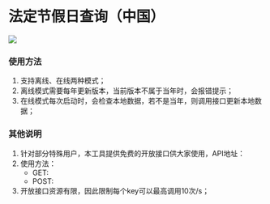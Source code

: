 # 法定节假日查询（中国）
![](https://img.shields.io/badge/Language-TypeScript-orange.svg)

### 使用方法
1. 支持离线、在线两种模式；
2. 离线模式需要每年更新版本，当前版本不属于当年时，会报错提示；
3. 在线模式每次启动时，会检查本地数据，若不是当年，则调用接口更新本地数据；

### 其他说明
1. 针对部分特殊用户，本工具提供免费的开放接口供大家使用，API地址：
2. 使用方法：
    - GET:
    - POST:
3. 开放接口资源有限，因此限制每个key可以最高调用10次/s；